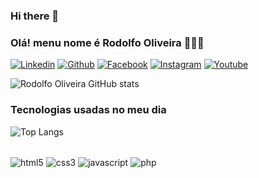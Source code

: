 ### Hi there 👋

### Olá! menu nome é Rodolfo Oliveira 🙋🏻‍♂️

[![Linkedin](https://img.shields.io/badge/LinkedIn-0077B5?style=for-the-badge&logo=linkedin&logoColor=white)](https://www.linkedin.com/mwlite/in/orodolfoso)
[![Github](https://img.shields.io/badge/GitHub-100000?style=for-the-badge&logo=github&logoColor=white)](https://github.com/orodolfoso)
[![Facebook](https://img.shields.io/badge/Facebook-1877F2?style=for-the-badge&logo=facebook&logoColor=white)](https://www.facebook.com/orodolfoso) 
[![Instagram](https://img.shields.io/badge/Instagram-E4405F?style=for-the-badge&logo=instagram&logoColor=white)](https://www.instagram.com/orodolfoso)
[![Youtube](https://img.shields.io/badge/YouTube-FF0000?style=for-the-badge&logo=youtube&logoColor=white)](https://youtube.com/@orodolfoso)

![Rodolfo Oliveira GitHub stats](https://github-readme-stats.vercel.app/api?username=orodolfoso&show_icons=true&theme=merko)

### Tecnologias usadas no meu dia

![Top Langs](https://github-readme-stats.vercel.app/api/top-langs/?username=orodolfoso&langs_count=8)

<div style="display: inline_block"><br/>
<img align="center" alt="html5" src="https://img.shields.io/badge/HTML5-E34F26?style=for-the-badge&logo=html5&logoColor=white"> 
<img align="center" alt="css3" src="https://img.shields.io/badge/CSS3-1572B6?style=for-the-badge&logo=css3&logoColor=white"> 
<img align="center" alt="javascript" src="https://img.shields.io/badge/JavaScript-323330?style=for-the-badge&logo=javascript&logoColor=F7DF1E"> 
<img align="center" alt="php" src="https://img.shields.io/badge/PHP-777BB4?style=for-the-badge&logo=php&logoColor=white">
</div>

